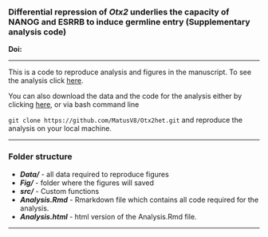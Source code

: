 ### Differential repression of *Otx2* underlies the capacity of NANOG and ESRRB to induce germline entry (Supplementary analysis code)

**Doi:**

***

This is a code to reproduce analysis and figures in the manuscript. To see the analysis click [here](https://htmlpreview.github.io/?https://github.com/MatusV8/Otx2het/Analysis.html).



You can also download the data and the code for the analysis either by clicking [here](https://github.com/MatusV8/Otx2het/archive/refs/heads/main.zip), or via bash command line 

`git clone https://github.com/MatusV8/Otx2het.git`  and reproduce the analysis on your local machine.

***

### Folder structure

* ***Data/*** - all data required to reproduce figures
* ***Fig/*** - folder where the figures will saved
* ***src/*** - Custom functions
* ***Analysis.Rmd*** - Rmarkdown file which contains all code required for the analysis.
* ***Analysis.html*** - html version of the Analysis.Rmd file.

***

